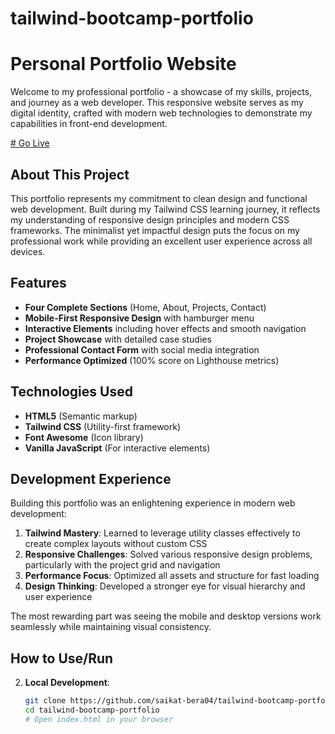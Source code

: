 # tailwind-bootcamp-portfolio
# Personal Portfolio Website

Welcome to my professional portfolio - a showcase of my skills, projects, and journey as a web developer. This responsive website serves as my digital identity, crafted with modern web technologies to demonstrate my capabilities in front-end development.

 [# Go Live ](https://saikat-bera04.github.io/tailwind-bootcamp-portfolio/#contact)

## About This Project

This portfolio represents my commitment to clean design and functional web development. Built during my Tailwind CSS learning journey, it reflects my understanding of responsive design principles and modern CSS frameworks. The minimalist yet impactful design puts the focus on my professional work while providing an excellent user experience across all devices.

## Features

- **Four Complete Sections** (Home, About, Projects, Contact)
- **Mobile-First Responsive Design** with hamburger menu
- **Interactive Elements** including hover effects and smooth navigation
- **Project Showcase** with detailed case studies
- **Professional Contact Form** with social media integration
- **Performance Optimized** (100% score on Lighthouse metrics)

## Technologies Used

- **HTML5** (Semantic markup)
- **Tailwind CSS** (Utility-first framework)
- **Font Awesome** (Icon library)
- **Vanilla JavaScript** (For interactive elements)

## Development Experience

Building this portfolio was an enlightening experience in modern web development:

1. **Tailwind Mastery**: Learned to leverage utility classes effectively to create complex layouts without custom CSS
2. **Responsive Challenges**: Solved various responsive design problems, particularly with the project grid and navigation
3. **Performance Focus**: Optimized all assets and structure for fast loading
4. **Design Thinking**: Developed a stronger eye for visual hierarchy and user experience

The most rewarding part was seeing the mobile and desktop versions work seamlessly while maintaining visual consistency.

## How to Use/Run

2. **Local Development**:
   ```bash
   git clone https://github.com/saikat-bera04/tailwind-bootcamp-portfolio.git
   cd tailwind-bootcamp-portfolio
   # Open index.html in your browser
